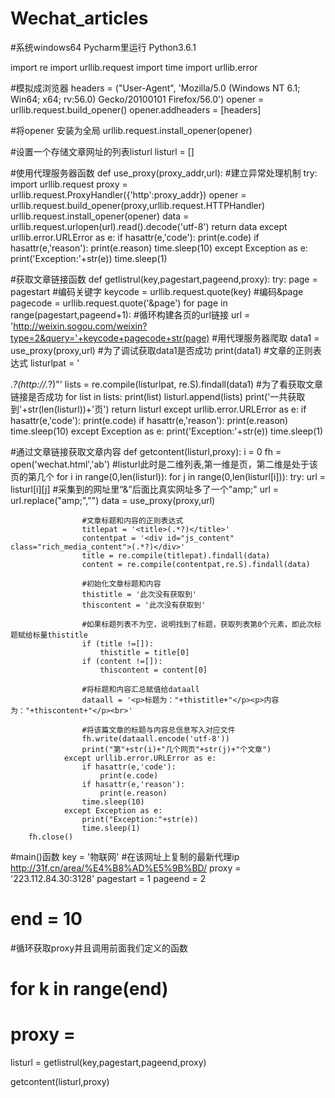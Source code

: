 # Wechat_articles

#系统windows64  Pycharm里运行 Python3.6.1

import re
import urllib.request
import time
import urllib.error

#模拟成浏览器
headers = ("User-Agent", 'Mozilla/5.0 (Windows NT 6.1; Win64; x64; rv:56.0) Gecko/20100101 Firefox/56.0')
opener = urllib.request.build_opener()
opener.addheaders = [headers]

#将opener 安装为全局
urllib.request.install_opener(opener)

#设置一个存储文章网址的列表listurl
listurl = []

#使用代理服务器函数
def use_proxy(proxy_addr,url):
    #建立异常处理机制
    try:
        import urllib.request
        proxy = urllib.request.ProxyHandler({'http':proxy_addr})
        opener = urllib.request.build_opener(proxy,urllib.request.HTTPHandler)
        urllib.request.install_opener(opener)
        data = urllib.request.urlopen(url).read().decode('utf-8')
        return data
    except urllib.error.URLError as e:
        if hasattr(e,'code'):
            print(e.code)
        if hasattr(e,'reason'):
            print(e.reason)
        time.sleep(10)
    except Exception as e:
        print('Exception:'+str(e))
        time.sleep(1)

#获取文章链接函数
def getlistrul(key,pagestart,pageend,proxy):
    try:
        page = pagestart
        #编码关键字
        keycode = urllib.request.quote(key)
        #编码&page
        pagecode = urllib.request.quote('&page')
        for page in range(pagestart,pageend+1):
            #循环构建各页的url链接
            url = 'http://weixin.sogou.com/weixin?type=2&query='+keycode+pagecode+str(page)
            #用代理服务器爬取
            data1 = use_proxy(proxy,url)
            #为了调试获取data1是否成功
            print(data1)
            #文章的正则表达式
            listurlpat = '<div class="txt-box">.*?(http://.*?)"'
            lists = re.compile(listurlpat, re.S).findall(data1)
            #为了看获取文章链接是否成功
            for list in lists:
                print(list)
            listurl.append(lists)
        print('一共获取到'+str(len(listurl))+'页')
        return listurl
    except urllib.error.URLError as e:
        if hasattr(e,'code'):
            print(e.code)
        if hasattr(e,'reason'):
            print(e.reason)
        time.sleep(10)
    except Exception as e:
        print('Exception:'+str(e))
        time.sleep(1)

#通过文章链接获取文章内容
def getcontent(listurl,proxy):
        i = 0
        fh = open('wechat.html','ab')
        #listurl此时是二维列表,第一维是页，第二维是处于该页的第几个
        for i in range(0,len(listurl)):
            for j in range(0,len(listurl[i])):
                try:
                    url = listurl[i][j]
                    #采集到的网址里“&”后面比真实网址多了一个"amp;"
                    url = url.replace("amp;","")
                    data = use_proxy(proxy,url)

                    #文章标题和内容的正则表达式
                    titlepat = '<title>(.*?)</title>'
                    contentpat = '<div id="js_content" class="rich_media_content">(.*?)</div>'
                    title = re.compile(titlepat).findall(data)
                    content = re.compile(contentpat,re.S).findall(data)

                    #初始化文章标题和内容
                    thistitle = '此次没有获取到'
                    thiscontent = '此次没有获取到'

                    #如果标题列表不为空，说明找到了标题，获取列表第0个元素，即此次标题赋给标量thistitle
                    if (title !=[]):
                        thistitle = title[0]
                    if (content !=[]):
                        thiscontent = content[0]

                    #将标题和内容汇总赋值给dataall
                    dataall = '<p>标题为："+thistitle+"</p><p>内容为："+thiscontent+"</p><br>'

                    #将该篇文章的标题与内容总信息写入对应文件
                    fh.write(dataall.encode('utf-8'))
                    print("第"+str(i)+"几个网页"+str(j)+"个文章")
                except urllib.error.URLError as e:
                    if hasattr(e,'code'):
                        print(e.code)
                    if hasattr(e,'reason'):
                        print(e.reason)
                    time.sleep(10)
                except Exception as e:
                    print("Exception:"+str(e))
                    time.sleep(1)
        fh.close()

#main()函数
key = '物联网'
#在该网址上复制的最新代理ip   http://31f.cn/area/%E4%B8%AD%E5%9B%BD/
proxy = '223.112.84.30:3128'
pagestart = 1
pageend = 2
# end = 10
#循环获取proxy并且调用前面我们定义的函数
# for k in range(end)
#     proxy =

listurl = getlistrul(key,pagestart,pageend,proxy)

getcontent(listurl,proxy)






















